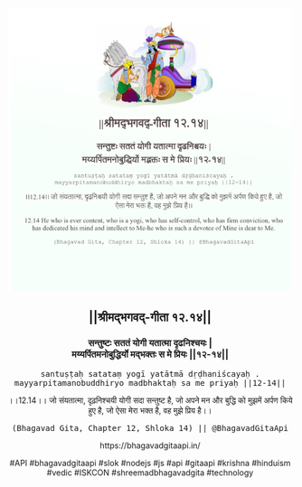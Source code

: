 <img src="../../asset/BG_12_14.png"/>
<center><h2>||श्रीमद्‍भगवद्‍-गीता १२.१४||</h2>
<h3>सन्तुष्टः सततं योगी यतात्मा दृढनिश्चयः |<br/>मय्यर्पितमनोबुद्धिर्यो मद्भक्तः स मे प्रियः ||१२-१४||</h3>
<pre>santuṣṭaḥ satataṃ yogī yatātmā dṛḍhaniścayaḥ .<br/>mayyarpitamanobuddhiryo madbhaktaḥ sa me priyaḥ ||12-14||</pre>
<p>।।12.14।। जो संयतात्मा, दृढ़निश्चयी योगी सदा सन्तुष्ट है, जो अपने मन और बुद्धि को मुझमें अर्पण किये हुए है, जो ऐसा मेरा भक्त है, वह मुझे प्रिय है।।</p>
<pre>(Bhagavad Gita, Chapter 12, Shloka 14) || @BhagavadGitaApi</pre><p>https://bhagavadgitaapi.in/</p><p>#API #bhagavadgitaapi #slok #nodejs #js #api #gitaapi #krishna #hinduism #vedic #ISKCON #shreemadbhagavadgita #technology</p></center>